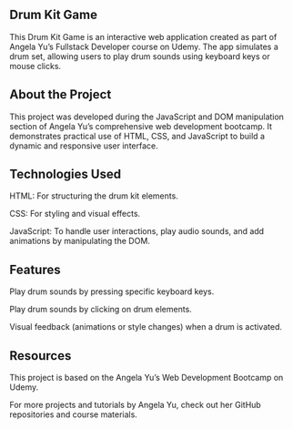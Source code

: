 ## Drum Kit Game
This Drum Kit Game is an interactive web application created as part of Angela Yu’s Fullstack Developer course on Udemy. The app simulates a drum set, allowing users to play drum sounds using keyboard keys or mouse clicks.

## About the Project
This project was developed during the JavaScript and DOM manipulation section of Angela Yu’s comprehensive web development bootcamp. It demonstrates practical use of HTML, CSS, and JavaScript to build a dynamic and responsive user interface.

## Technologies Used
HTML: For structuring the drum kit elements.

CSS: For styling and visual effects.

JavaScript: To handle user interactions, play audio sounds, and add animations by manipulating the DOM.

## Features
Play drum sounds by pressing specific keyboard keys.

Play drum sounds by clicking on drum elements.

Visual feedback (animations or style changes) when a drum is activated.

## Resources
This project is based on the Angela Yu’s Web Development Bootcamp on Udemy.

For more projects and tutorials by Angela Yu, check out her GitHub repositories and course materials.
